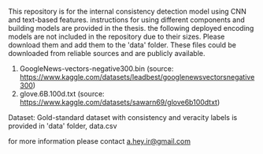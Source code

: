 This repository is for the internal consistency detection model using CNN and text-based features. instructions for using different components and building models are provided in the thesis.
the following deployed encoding models are not included in the repository due to their sizes. Please download them and add them to the 'data' folder. These files could be downloaded from reliable sources and are publicly available.
1. GoogleNews-vectors-negative300.bin  (source: https://www.kaggle.com/datasets/leadbest/googlenewsvectorsnegative300)
2. glove.6B.100d.txt                   (source: https://www.kaggle.com/datasets/sawarn69/glove6b100dtxt)

Dataset:
Gold-standard dataset with consistency and veracity labels is provided in 'data' folder, data.csv

for more information please contact a.hey.ir@gmail.com

